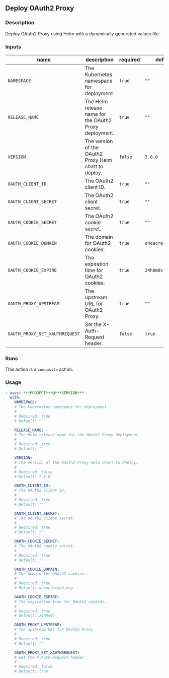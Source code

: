 ## Deploy OAuth2 Proxy

### Description

Deploy OAuth2 Proxy using Helm with a dynamically generated values file.

### Inputs

| name | description | required | default |
| --- | --- | --- | --- |
| `NAMESPACE` | The Kubernetes namespace for deployment. | `true` | `""` |
| `RELEASE_NAME` | The Helm release name for the OAuth2 Proxy deployment. | `true` | `""` |
| `VERSION` | The version of the OAuth2 Proxy Helm chart to deploy. | `false` | `7.8.0` |
| `OAUTH_CLIENT_ID` | The OAuth2 client ID. | `true` | `""` |
| `OAUTH_CLIENT_SECRET` | The OAuth2 client secret. | `true` | `""` |
| `OAUTH_COOKIE_SECRET` | The OAuth2 cookie secret. | `true` | `""` |
| `OAUTH_COOKIE_DOMAIN` | The domain for OAuth2 cookies. | `true` | `oneacrefund.org` |
| `OAUTH_COOKIE_EXPIRE` | The expiration time for OAuth2 cookies. | `true` | `24h0m0s` |
| `OAUTH_PROXY_UPSTREAM` | The upstream URL for OAuth2 Proxy. | `true` | `""` |
| `OAUTH_PROXY_SET_XAUTHREQUEST` | Set the X-Auth-Request header. | `false` | `true` |

### Runs

This action is a `composite` action.

### Usage

```yaml
- uses: ***PROJECT***@***VERSION***
  with:
    NAMESPACE:
    # The Kubernetes namespace for deployment.
    #
    # Required: true
    # Default: ""

    RELEASE_NAME:
    # The Helm release name for the OAuth2 Proxy deployment.
    #
    # Required: true
    # Default: ""

    VERSION:
    # The version of the OAuth2 Proxy Helm chart to deploy.
    #
    # Required: false
    # Default: 7.8.0

    OAUTH_CLIENT_ID:
    # The OAuth2 client ID.
    #
    # Required: true
    # Default: ""

    OAUTH_CLIENT_SECRET:
    # The OAuth2 client secret.
    #
    # Required: true
    # Default: ""

    OAUTH_COOKIE_SECRET:
    # The OAuth2 cookie secret.
    #
    # Required: true
    # Default: ""

    OAUTH_COOKIE_DOMAIN:
    # The domain for OAuth2 cookies.
    #
    # Required: true
    # Default: oneacrefund.org

    OAUTH_COOKIE_EXPIRE:
    # The expiration time for OAuth2 cookies.
    #
    # Required: true
    # Default: 24h0m0s

    OAUTH_PROXY_UPSTREAM:
    # The upstream URL for OAuth2 Proxy.
    #
    # Required: true
    # Default: ""

    OAUTH_PROXY_SET_XAUTHREQUEST:
    # Set the X-Auth-Request header.
    #
    # Required: false
    # Default: true
```
